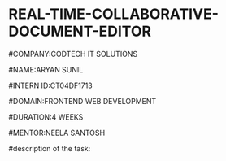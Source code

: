 # REAL-TIME-COLLABORATIVE-DOCUMENT-EDITOR

#COMPANY:CODTECH IT SOLUTIONS

#NAME:ARYAN SUNIL

#INTERN ID:CT04DF1713

#DOMAIN:FRONTEND WEB DEVELOPMENT

#DURATION:4 WEEKS

#MENTOR:NEELA SANTOSH

#description of the task:
